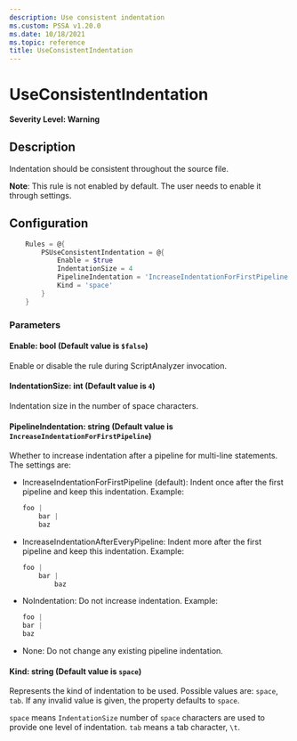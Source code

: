```yaml
---
description: Use consistent indentation
ms.custom: PSSA v1.20.0
ms.date: 10/18/2021
ms.topic: reference
title: UseConsistentIndentation
---
```

# UseConsistentIndentation

**Severity Level: Warning**

## Description

Indentation should be consistent throughout the source file.

**Note**: This rule is not enabled by default. The user needs to enable it through settings.

## Configuration

```powershell
    Rules = @{
        PSUseConsistentIndentation = @{
            Enable = $true
            IndentationSize = 4
            PipelineIndentation = 'IncreaseIndentationForFirstPipeline'
            Kind = 'space'
        }
    }
```

### Parameters

#### Enable: bool (Default value is `$false`)

Enable or disable the rule during ScriptAnalyzer invocation.

#### IndentationSize: int (Default value is `4`)

Indentation size in the number of space characters.

#### PipelineIndentation: string (Default value is `IncreaseIndentationForFirstPipeline`)

Whether to increase indentation after a pipeline for multi-line statements. The settings are:

- IncreaseIndentationForFirstPipeline (default): Indent once after the first pipeline and keep this
  indentation. Example:

  ```powershell
  foo |
      bar |
      baz
  ```

- IncreaseIndentationAfterEveryPipeline: Indent more after the first pipeline and keep this
  indentation. Example:

  ```powershell
  foo |
      bar |
          baz
  ```

- NoIndentation: Do not increase indentation. Example:

  ```powershell
  foo |
  bar |
  baz
  ```

- None: Do not change any existing pipeline indentation.

#### Kind: string (Default value is `space`)

Represents the kind of indentation to be used. Possible values are: `space`, `tab`. If any invalid
value is given, the property defaults to `space`.

`space` means `IndentationSize` number of `space` characters are used to provide one level of
indentation. `tab` means a tab character, `\t`.

